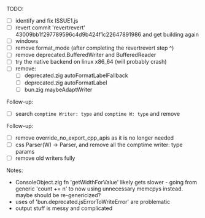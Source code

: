 TODO:

- [ ] identify and fix ISSUE1.js
- [ ] revert commit 'revertrevert' 43009bb1f297789596c4d9b424f1c22647891986 and get building again
- [ ] windows
- [ ] remove format_mode (after completing the revertrevert step ^)
- [ ] remove deprecated.BufferedWriter and BufferedReader
- [ ] try the native backend on linux x86_64 (will probably crash)
- [ ] remove:
  - [ ] deprecated.zig autoFormatLabelFallback
  - [ ] deprecated.zig autoFormatLabel
  - [ ] bun.zig maybeAdaptWriter

Follow-up:

- [ ] search `comptime Writer: type` and `comptime W: type` and remove

Follow-up:

- [ ] remove override_no_export_cpp_apis as it is no longer needed
- [ ] css Parser(W) -> Parser, and remove all the comptime writer: type params
- [ ] remove old writers fully

Notes:

- ConsoleObject.zig fn 'getWidthForValue' likely gets slower - going from generic 'count += n' to now using unnecessary memcpys instead. maybe should be re-genericized?
- uses of 'bun.deprecated.jsErrorToWriteError' are problematic
- output stuff is messy and complicated

